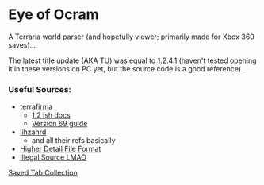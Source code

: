 # Eye of Ocram

A Terraria world parser (and hopefully viewer; primarily made for Xbox 360 saves)...

The latest title update (AKA TU) was equal to 1.2.4.1 (haven't tested opening it in these versions on PC yet, but the source code is a good reference).

### Useful Sources:

- [terrafirma](http://seancode.com/terrafirma/world.html)
  - [1.2 ish docs](https://web.archive.org/web/20140314164244/http://seancode.com/terrafirma/world.html)
  - [Version 69 guide](https://web.archive.org/web/20160619141824/http://seancode.com/terrafirma/world.html)
- [lihzahrd](https://github.com/Steffo99/lihzahrd)
  - and all their refs basically
- [Higher Detail File Format](http://ludwig.schafer.free.fr/)
- [Illegal Source LMAO](https://github.com/EdgeKiller/terrariaSource)

[Saved Tab Collection](https://www.one-tab.com/page/RMRdWYHRRcS3wWC7fKo8aw)

